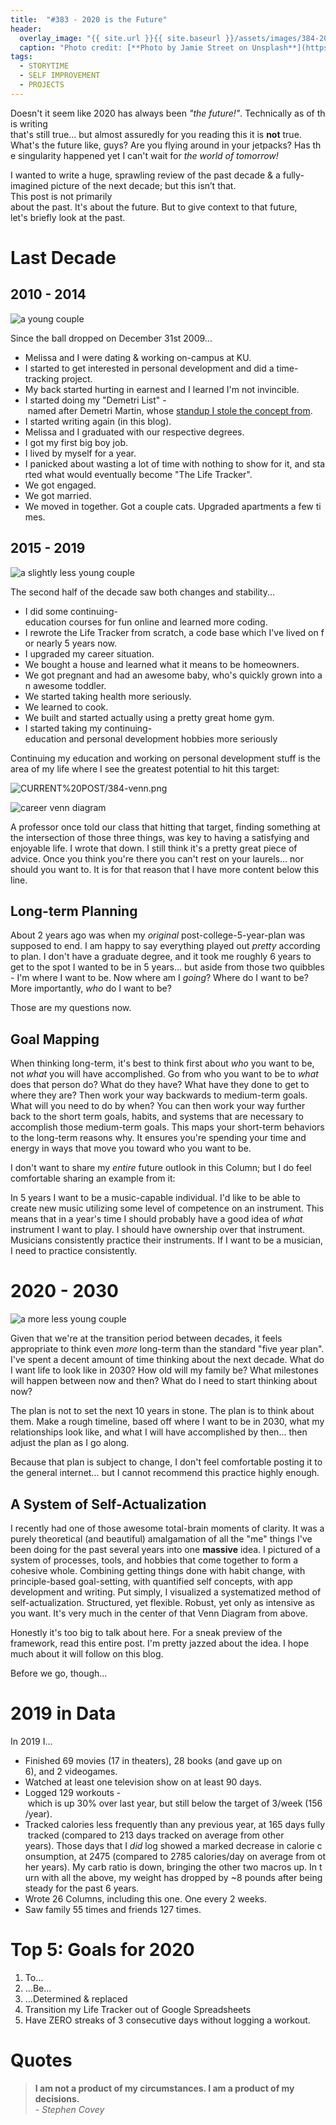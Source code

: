 ```yaml
---
title:  "#383 - 2020 is the Future"
header:
  overlay_image: "{{ site.url }}{{ site.baseurl }}/assets/images/384-2020.jpg"
  caption: "Photo credit: [**Photo by Jamie Street on Unsplash**](https://unsplash.com/@jamie452?utm_source=unsplash&utm_medium=referral&utm_content=creditCopyText)"
tags:
  - STORYTIME
  - SELF IMPROVEMENT
  - PROJECTS
---
```


Doesn't it seem like 2020 has always been *"the future!"*. Technically as of this writing that's still true... but almost assuredly for you reading this it is **not** true. What's the future like, guys? Are you flying around in your jetpacks? Has the singularity happened yet I can't wait for *the world of tomorrow!*

I wanted to write a huge, sprawling review of the past decade & a fully-imagined picture of the next decade; but this isn’t that. This post is not primarily about the past. It's about the future. But to give context to that future, let's briefly look at the past.

# **Last Decade**

## **2010 - 2014**

![a young couple]({{ site.url }}{{ site.baseurl }}/assets/images/384-2010.JPG)

Since the ball dropped on December 31st 2009...

- Melissa and I were dating & working on-campus at KU.
- I started to get interested in personal development and did a time-tracking project.
- My back started hurting in earnest and I learned I'm not invincible.
- I started doing my "Demetri List" - named after Demetri Martin, whose [standup I stole the concept from](https://youtu.be/NzsEtafv-FA?list=PLB47E5A265F29A6CA&t=374).
- I started writing again (in this blog).
- Melissa and I graduated with our respective degrees.
- I got my first big boy job.
- I lived by myself for a year.
- I panicked about wasting a lot of time with nothing to show for it, and started what would eventually become "The Life Tracker".
- We got engaged.
- We got married.
- We moved in together. Got a couple cats. Upgraded apartments a few times.

## **2015 - 2019**

![a slightly less young couple]({{ site.url }}{{ site.baseurl }}/assets/images/384-2015.JPG)

The second half of the decade saw both changes and stability...

- I did some continuing-education courses for fun online and learned more coding.
- I rewrote the Life Tracker from scratch, a code base which I've lived on for nearly 5 years now.
- I upgraded my career situation.
- We bought a house and learned what it means to be homeowners.
- We got pregnant and had an awesome baby, who's quickly grown into an awesome toddler.
- We started taking health more seriously.
- We learned to cook.
- We built and started actually using a pretty great home gym.
- I started taking my continuing-education and personal development hobbies more seriously

Continuing my education and working on personal development stuff is the area of my life where I see the greatest potential to hit this target:

![CURRENT%20POST/384-venn.png](CURRENT%20POST/384-venn.png)

![career venn diagram]({{ site.url }}{{ site.baseurl }}/assets/images/384-venn.PNG)

A professor once told our class that hitting that target, finding something at the intersection of those three things, was key to having a satisfying and enjoyable life. I wrote that down. I still think it's a pretty great piece of advice. Once you think you're there you can't rest on your laurels... nor should you want to. It is for that reason that I have more content below this line.

## **Long-term Planning**

About 2 years ago was when my *original* post-college-5-year-plan was supposed to end. I am happy to say everything played out *pretty* according to plan. I don't have a graduate degree, and it took me roughly 6 years to get to the spot I wanted to be in 5 years... but aside from those two quibbles - I'm where I want to be. Now where am I *going*? Where do I want to be? More importantly, *who* do I want to be?

Those are my questions now.

## **Goal Mapping**

When thinking long-term, it's best to think first about *who* you want to be, not *what* you will have accomplished. Go from who you want to be to *what* does that person do? What do they have? What have they done to get to where they are? Then work your way backwards to medium-term goals. What will you need to do by when? You can then work your way further back to the short term goals, habits, and systems that are necessary to accomplish those medium-term goals. This maps your short-term behaviors to the long-term reasons why. It ensures you're spending your time and energy in ways that move you toward who you want to be.

I don't want to share my *entire* future outlook in this Column; but I do feel comfortable sharing an example from it:

In 5 years I want to be a music-capable individual. I'd like to be able to create new music utilizing some level of competence on an instrument. This means that in a year's time I should probably have a good idea of *what* instrument I want to play. I should have ownership over that instrument. Musicians consistently practice their instruments. If I want to be a musician, I need to practice consistently.  

# **2020 - 2030**

![a more less young couple]({{ site.url }}{{ site.baseurl }}/assets/images/about-image.jpg)

Given that we're at the transition period between decades, it feels appropriate to think even *more* long-term than the standard "five year plan". I've spent a decent amount of time thinking about the next decade. What do I want life to look like in 2030? How old will my family be? What milestones will happen between now and then? What do I need to start thinking about now? 

The plan is not to set the next 10 years in stone. The plan is to think about them. Make a rough timeline, based off where I want to be in 2030, what my relationships look like, and what I will have accomplished by then... then adjust the plan as I go along. 

Because that plan is subject to change, I don't feel comfortable posting it to the general internet... but I cannot recommend this practice highly enough.

## **A System of Self-Actualization**

I recently had one of those awesome total-brain moments of clarity. It was a purely theoretical (and beautiful) amalgamation of all the "me" things I've been doing for the past several years into one **massive** idea. I pictured of a system of processes, tools, and hobbies that come together to form a cohesive whole. Combining getting things done with habit change, with principle-based goal-setting, with quantified self concepts, with app development and writing. Put simply, I visualized a systematized method of self-actualization. Structured, yet flexible. Robust, yet only as intensive as you want. It's very much in the center of that Venn Diagram from above.

Honestly it's too big to talk about here. For a sneak preview of the framework, read this entire post. I'm pretty jazzed about the idea. I hope much about it will follow on this blog.

Before we go, though...

# **2019 in Data**

In 2019 I...

- Finished 69 movies (17 in theaters), 28 books (and gave up on 6), and 2 videogames.
- Watched at least one television show on at least 90 days.
- Logged 129 workouts - which is up 30% over last year, but still below the target of 3/week (156/year).
- Tracked calories less frequently than any previous year, at 165 days fully tracked (compared to 213 days tracked on average from other years). Those days that I *did* log showed a marked decrease in calorie consumption, at 2475 (compared to 2785 calories/day on average from other years). My carb ratio is down, bringing the other two macros up. In turn with all the above, my weight has dropped by ~8 pounds after being steady for the past 6 years.
- Wrote 26 Columns, including this one. One every 2 weeks.
- Saw family 55 times and friends 127 times.

# **Top 5: Goals for 2020**

1. To...
2. ...Be...
3. ...Determined & replaced
4. Transition my Life Tracker out of Google Spreadsheets
5. Have ZERO streaks of 3 consecutive days without logging a workout.

# Quotes  
> **I am not a product of my circumstances. I am a product of my decisions.**  
> *- Stephen Covey*